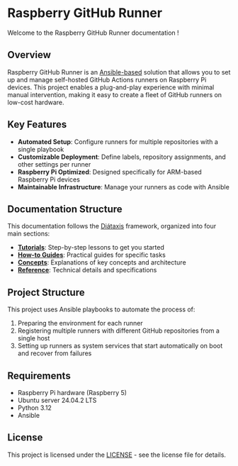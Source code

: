 # Raspberry GitHub Runner

Welcome to the Raspberry GitHub Runner documentation !

## Overview

Raspberry GitHub Runner is an [Ansible-based](https://docs.ansible.com/) solution that allows you to set up and manage self-hosted GitHub Actions runners on Raspberry Pi devices. This project enables a plug-and-play experience with minimal manual intervention, making it easy to create a fleet of GitHub runners on low-cost hardware.

## Key Features

- **Automated Setup**: Configure runners for multiple repositories with a single playbook
- **Customizable Deployment**: Define labels, repository assignments, and other settings per runner
- **Raspberry Pi Optimized**: Designed specifically for ARM-based Raspberry Pi devices
- **Maintainable Infrastructure**: Manage your runners as code with Ansible

## Documentation Structure

This documentation follows the [Diátaxis](https://diataxis.fr/) framework, organized into four main sections:

- **[Tutorials](./tutorials.md)**: Step-by-step lessons to get you started
- **[How-to Guides](./how-to-guides.md)**: Practical guides for specific tasks
- **[Concepts](./explanation.md)**: Explanations of key concepts and architecture
- **[Reference](./reference.md)**: Technical details and specifications

## Project Structure

This project uses Ansible playbooks to automate the process of:

1. Preparing the environment for each runner
2. Registering multiple runners with different GitHub repositories from a single host
3. Setting up runners as system services that start automatically on boot and recover from failures

## Requirements

- Raspberry Pi hardware (Raspberry 5)
- Ubuntu server 24.04.2 LTS
- Python 3.12
- Ansible

## License

This project is licensed under the [LICENSE](https://github.com/freddo1503/raspberry-github-runner/blob/main/LICENSE) - see the license file for details.